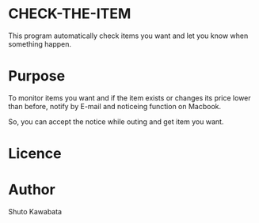 # CHECK-THE-ITEM
This program automatically check items you want and let you know when something  happen.

# Purpose
To monitor items you want and if the item exists or changes its price lower than before, 
notify by E-mail and noticeing function on Macbook.

So, you can accept the notice while outing and get item you want.

# Licence


# Author
Shuto Kawabata
